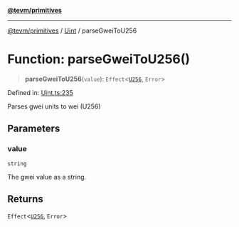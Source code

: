 [**@tevm/primitives**](../../../README.md)

***

[@tevm/primitives](../../../globals.md) / [Uint](../README.md) / parseGweiToU256

# Function: parseGweiToU256()

> **parseGweiToU256**(`value`): `Effect`\<[`U256`](../type-aliases/U256.md), `Error`\>

Defined in: [Uint.ts:235](https://github.com/evmts/tevm-monorepo/blob/main/packages/primitives/src/Uint.ts#L235)

Parses gwei units to wei (U256)

## Parameters

### value

`string`

The gwei value as a string.

## Returns

`Effect`\<[`U256`](../type-aliases/U256.md), `Error`\>
